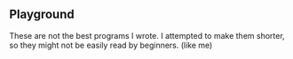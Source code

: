 Playground
-----

These are not the best programs I wrote. I attempted to make them shorter, so they might not be easily read by beginners. (like me)

